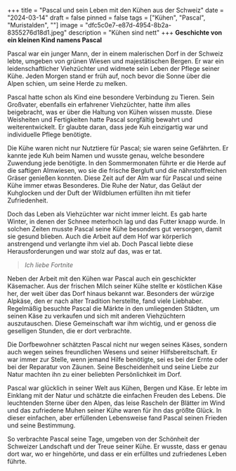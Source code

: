 +++
title = "Pascal und sein Leben mit den Kühen aus der Schweiz"
date = "2024-03-14"
draft = false
pinned = false
tags = ["Kühen", "Pascal", "Muristalden", ""]
image = "dfc5c0e7-e87d-4954-8b2a-8355276d18d1.jpeg"
description = "Kühen sind nett"
+++
**Geschichte von ein kleinen Kind namens Pascal**

Pascal war ein junger Mann, der in einem malerischen Dorf in der Schweiz lebte, umgeben von grünen Wiesen und majestätischen Bergen. Er war ein leidenschaftlicher Viehzüchter und widmete sein Leben der Pflege seiner Kühe. Jeden Morgen stand er früh auf, noch bevor die Sonne über die Alpen schien, um seine Herde zu melken.

Pascal hatte schon als Kind eine besondere Verbindung zu Tieren. Sein Großvater, ebenfalls ein erfahrener Viehzüchter, hatte ihm alles beigebracht, was er über die Haltung von Kühen wissen musste. Diese Weisheiten und Fertigkeiten hatte Pascal sorgfältig bewahrt und weiterentwickelt. Er glaubte daran, dass jede Kuh einzigartig war und individuelle Pflege benötigte.

Die Kühe waren nicht nur Nutztiere für Pascal; sie waren seine Gefährten. Er kannte jede Kuh beim Namen und wusste genau, welche besondere Zuwendung jede benötigte. In den Sommermonaten führte er die Herde auf die saftigen Almwiesen, wo sie die frische Bergluft und die nährstoffreichen Gräser genießen konnten. Diese Zeit auf der Alm war für Pascal und seine Kühe immer etwas Besonderes. Die Ruhe der Natur, das Geläut der Kuhglocken und der Duft der Wildblumen erfüllten ihn mit tiefer Zufriedenheit.

Doch das Leben als Viehzüchter war nicht immer leicht. Es gab harte Winter, in denen der Schnee meterhoch lag und das Futter knapp wurde. In solchen Zeiten musste Pascal seine Kühe besonders gut versorgen, damit sie gesund blieben. Auch die Arbeit auf dem Hof war körperlich anstrengend und verlangte ihm viel ab. Doch Pascal liebte diese Herausforderungen und war stolz auf das, was er tat.

> *Ich liebe Fortnite*

Neben der Arbeit mit den Kühen war Pascal auch ein geschickter Käsemacher. Aus der frischen Milch seiner Kühe stellte er köstlichen Käse her, der weit über das Dorf hinaus bekannt war. Besonders der würzige Alpkäse, den er nach alter Tradition herstellte, fand viele Liebhaber. Regelmäßig besuchte Pascal die Märkte in den umliegenden Städten, um seinen Käse zu verkaufen und sich mit anderen Viehzüchtern auszutauschen. Diese Gemeinschaft war ihm wichtig, und er genoss die geselligen Stunden, die er dort verbrachte.

Die Dorfbewohner schätzten Pascal nicht nur wegen seines Käses, sondern auch wegen seines freundlichen Wesens und seiner Hilfsbereitschaft. Er war immer zur Stelle, wenn jemand Hilfe benötigte, sei es bei der Ernte oder bei der Reparatur von Zäunen. Seine Bescheidenheit und seine Liebe zur Natur machten ihn zu einer beliebten Persönlichkeit im Dorf.

Pascal war glücklich in seiner Welt aus Kühen, Bergen und Käse. Er lebte im Einklang mit der Natur und schätzte die einfachen Freuden des Lebens. Die leuchtenden Sterne über den Alpen, das leise Rascheln der Blätter im Wind und das zufriedene Muhen seiner Kühe waren für ihn das größte Glück. In dieser einfachen, aber erfüllenden Lebensweise fand Pascal seinen Frieden und seine Bestimmung.

So verbrachte Pascal seine Tage, umgeben von der Schönheit der Schweizer Landschaft und der Treue seiner Kühe. Er wusste, dass er genau dort war, wo er hingehörte, und dass er ein erfülltes und zufriedenes Leben führte.